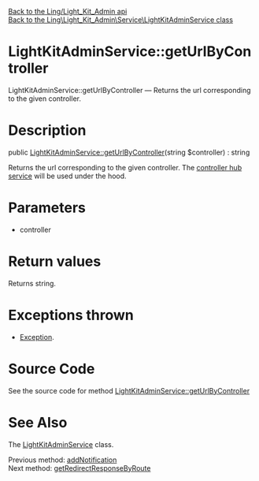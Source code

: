 [Back to the Ling/Light_Kit_Admin api](https://github.com/lingtalfi/Light_Kit_Admin/blob/master/doc/api/Ling/Light_Kit_Admin.md)<br>
[Back to the Ling\Light_Kit_Admin\Service\LightKitAdminService class](https://github.com/lingtalfi/Light_Kit_Admin/blob/master/doc/api/Ling/Light_Kit_Admin/Service/LightKitAdminService.md)


LightKitAdminService::getUrlByController
================



LightKitAdminService::getUrlByController — Returns the url corresponding to the given controller.




Description
================


public [LightKitAdminService::getUrlByController](https://github.com/lingtalfi/Light_Kit_Admin/blob/master/doc/api/Ling/Light_Kit_Admin/Service/LightKitAdminService/getUrlByController.md)(string $controller) : string




Returns the url corresponding to the given controller.
The [controller hub service](https://github.com/lingtalfi/Light_ControllerHub) will be used under the hood.




Parameters
================


- controller

    


Return values
================

Returns string.


Exceptions thrown
================

- [Exception](http://php.net/manual/en/class.exception.php).&nbsp;







Source Code
===========
See the source code for method [LightKitAdminService::getUrlByController](https://github.com/lingtalfi/Light_Kit_Admin/blob/master/Service/LightKitAdminService.php#L227-L245)


See Also
================

The [LightKitAdminService](https://github.com/lingtalfi/Light_Kit_Admin/blob/master/doc/api/Ling/Light_Kit_Admin/Service/LightKitAdminService.md) class.

Previous method: [addNotification](https://github.com/lingtalfi/Light_Kit_Admin/blob/master/doc/api/Ling/Light_Kit_Admin/Service/LightKitAdminService/addNotification.md)<br>Next method: [getRedirectResponseByRoute](https://github.com/lingtalfi/Light_Kit_Admin/blob/master/doc/api/Ling/Light_Kit_Admin/Service/LightKitAdminService/getRedirectResponseByRoute.md)<br>

